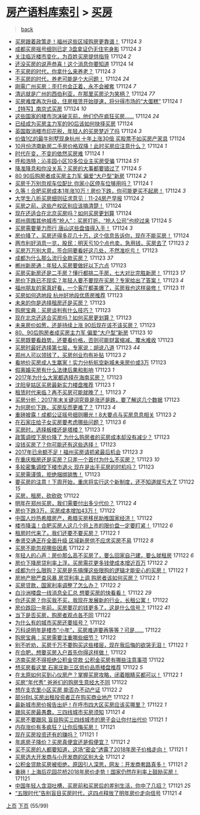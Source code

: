 [房产语料库索引](../../README.md)  > [买房](买房.md)
====
> [back](../README.md)

- [买房跟着政策走！福州这些区域购房更靠谱！](http://jkwz.applinzi.com/ittc/7039546176259490833.html#%E4%B9%B0%E6%88%BF%E8%B7%9F%E7%9D%80%E6%94%BF%E7%AD%96%E8%B5%B0%EF%BC%81%E7%A6%8F%E5%B7%9E%E8%BF%99%E4%BA%9B%E5%8C%BA%E5%9F%9F%E8%B4%AD%E6%88%BF%E6%9B%B4%E9%9D%A0%E8%B0%B1%EF%BC%81) 171124 *3* 
- [成都买房摇号细则已定 3盘拿证仍无住宅身影](http://jkwz.applinzi.com/ittc/7039538345439396880.html#%E6%88%90%E9%83%BD%E4%B9%B0%E6%88%BF%E6%91%87%E5%8F%B7%E7%BB%86%E5%88%99%E5%B7%B2%E5%AE%9A+3%E7%9B%98%E6%8B%BF%E8%AF%81%E4%BB%8D%E6%97%A0%E4%BD%8F%E5%AE%85%E8%BA%AB%E5%BD%B1) 171124 *3* 
- [关注临沂楼市变化，为百姓买房提供指导](http://jkwz.applinzi.com/ittc/7039476151959946256.html#%E5%85%B3%E6%B3%A8%E4%B8%B4%E6%B2%82%E6%A5%BC%E5%B8%82%E5%8F%98%E5%8C%96%EF%BC%8C%E4%B8%BA%E7%99%BE%E5%A7%93%E4%B9%B0%E6%88%BF%E6%8F%90%E4%BE%9B%E6%8C%87%E5%AF%BC) 171124 *2* 
- [还没买房的说声恭喜！这个消息你要知道](http://jkwz.applinzi.com/ittc/7039514244809229329.html#%E8%BF%98%E6%B2%A1%E4%B9%B0%E6%88%BF%E7%9A%84%E8%AF%B4%E5%A3%B0%E6%81%AD%E5%96%9C%EF%BC%81%E8%BF%99%E4%B8%AA%E6%B6%88%E6%81%AF%E4%BD%A0%E8%A6%81%E7%9F%A5%E9%81%93) 171124 *14* 
- [不买房的时代，你拿什么来养老？](http://jkwz.applinzi.com/ittc/7039513018793198609.html#%E4%B8%8D%E4%B9%B0%E6%88%BF%E7%9A%84%E6%97%B6%E4%BB%A3%EF%BC%8C%E4%BD%A0%E6%8B%BF%E4%BB%80%E4%B9%88%E6%9D%A5%E5%85%BB%E8%80%81%EF%BC%9F) 171124 *3* 
- [不买房的时代，养老可能是个大问题！](http://jkwz.applinzi.com/ittc/7039513018327630864.html#%E4%B8%8D%E4%B9%B0%E6%88%BF%E7%9A%84%E6%97%B6%E4%BB%A3%EF%BC%8C%E5%85%BB%E8%80%81%E5%8F%AF%E8%83%BD%E6%98%AF%E4%B8%AA%E5%A4%A7%E9%97%AE%E9%A2%98%EF%BC%81) 171124 *24* 
- [刚需广州买房：歪打也会正着，永不会被套](http://jkwz.applinzi.com/ittc/7039512248819647505.html#%E5%88%9A%E9%9C%80%E5%B9%BF%E5%B7%9E%E4%B9%B0%E6%88%BF%EF%BC%9A%E6%AD%AA%E6%89%93%E4%B9%9F%E4%BC%9A%E6%AD%A3%E7%9D%80%EF%BC%8C%E6%B0%B8%E4%B8%8D%E4%BC%9A%E8%A2%AB%E5%A5%97) 171124 *7* 
- [清远就是广州的西伯利亚，在那里买房沦为笑柄？](http://jkwz.applinzi.com/ittc/7039501072652043281.html#%E6%B8%85%E8%BF%9C%E5%B0%B1%E6%98%AF%E5%B9%BF%E5%B7%9E%E7%9A%84%E8%A5%BF%E4%BC%AF%E5%88%A9%E4%BA%9A%EF%BC%8C%E5%9C%A8%E9%82%A3%E9%87%8C%E4%B9%B0%E6%88%BF%E6%B2%A6%E4%B8%BA%E7%AC%91%E6%9F%84%EF%BC%9F) 171124 *77* 
- [买房难度再次升级，住房租赁开始提速，将分得市场的“大蛋糕”](http://jkwz.applinzi.com/ittc/7039499221458224145.html#%E4%B9%B0%E6%88%BF%E9%9A%BE%E5%BA%A6%E5%86%8D%E6%AC%A1%E5%8D%87%E7%BA%A7%EF%BC%8C%E4%BD%8F%E6%88%BF%E7%A7%9F%E8%B5%81%E5%BC%80%E5%A7%8B%E6%8F%90%E9%80%9F%EF%BC%8C%E5%B0%86%E5%88%86%E5%BE%97%E5%B8%82%E5%9C%BA%E7%9A%84%E2%80%9C%E5%A4%A7%E8%9B%8B%E7%B3%95%E2%80%9D) 171124 *1* 
- [【特写】南京式买房](http://jkwz.applinzi.com/ittc/7039471734007268368.html#%E3%80%90%E7%89%B9%E5%86%99%E3%80%91%E5%8D%97%E4%BA%AC%E5%BC%8F%E4%B9%B0%E6%88%BF) 171124 *10* 
- [这些国家的楼市泡沫破灭前，他们仍在疯狂买房……](http://jkwz.applinzi.com/ittc/7039469800659616784.html#%E8%BF%99%E4%BA%9B%E5%9B%BD%E5%AE%B6%E7%9A%84%E6%A5%BC%E5%B8%82%E6%B3%A1%E6%B2%AB%E7%A0%B4%E7%81%AD%E5%89%8D%EF%BC%8C%E4%BB%96%E4%BB%AC%E4%BB%8D%E5%9C%A8%E7%96%AF%E7%8B%82%E4%B9%B0%E6%88%BF%E2%80%A6%E2%80%A6) 171124 *24* 
- [已经成为买房主力军的90后该如何抉择买房](http://jkwz.applinzi.com/ittc/7039456055715693584.html#%E5%B7%B2%E7%BB%8F%E6%88%90%E4%B8%BA%E4%B9%B0%E6%88%BF%E4%B8%BB%E5%8A%9B%E5%86%9B%E7%9A%8490%E5%90%8E%E8%AF%A5%E5%A6%82%E4%BD%95%E6%8A%89%E6%8B%A9%E4%B9%B0%E6%88%BF) 171124  
- [英国取消楼市印花税，年轻人的买房梦近了吗](http://jkwz.applinzi.com/ittc/7039454115455829009.html#%E8%8B%B1%E5%9B%BD%E5%8F%96%E6%B6%88%E6%A5%BC%E5%B8%82%E5%8D%B0%E8%8A%B1%E7%A8%8E%EF%BC%8C%E5%B9%B4%E8%BD%BB%E4%BA%BA%E7%9A%84%E4%B9%B0%E6%88%BF%E6%A2%A6%E8%BF%91%E4%BA%86%E5%90%97) 171124 *3* 
- [价值1亿的最牛别墅现身杭州 十年上涨30倍 买股票不如买房产家具](http://jkwz.applinzi.com/ittc/7039452377915065360.html#%E4%BB%B7%E5%80%BC1%E4%BA%BF%E7%9A%84%E6%9C%80%E7%89%9B%E5%88%AB%E5%A2%85%E7%8E%B0%E8%BA%AB%E6%9D%AD%E5%B7%9E+%E5%8D%81%E5%B9%B4%E4%B8%8A%E6%B6%A830%E5%80%8D+%E4%B9%B0%E8%82%A1%E7%A5%A8%E4%B8%8D%E5%A6%82%E4%B9%B0%E6%88%BF%E4%BA%A7%E5%AE%B6%E5%85%B7) 171124  
- [10月份济南新房二手房价格双降！此时买房应注意什么？](http://jkwz.applinzi.com/ittc/7039451579508327440.html#10%E6%9C%88%E4%BB%BD%E6%B5%8E%E5%8D%97%E6%96%B0%E6%88%BF%E4%BA%8C%E6%89%8B%E6%88%BF%E4%BB%B7%E6%A0%BC%E5%8F%8C%E9%99%8D%EF%BC%81%E6%AD%A4%E6%97%B6%E4%B9%B0%E6%88%BF%E5%BA%94%E6%B3%A8%E6%84%8F%E4%BB%80%E4%B9%88%EF%BC%9F) 171124 *1* 
- [时代在变，不变的依然买房难](http://jkwz.applinzi.com/ittc/7039198295723869201.html#%E6%97%B6%E4%BB%A3%E5%9C%A8%E5%8F%98%EF%BC%8C%E4%B8%8D%E5%8F%98%E7%9A%84%E4%BE%9D%E7%84%B6%E4%B9%B0%E6%88%BF%E9%9A%BE) 171124 *1* 
- [呼和浩特：沁丰园小区10多位业主买房受骗](http://jkwz.applinzi.com/ittc/7039448221951198225.html#%E5%91%BC%E5%92%8C%E6%B5%A9%E7%89%B9%EF%BC%9A%E6%B2%81%E4%B8%B0%E5%9B%AD%E5%B0%8F%E5%8C%BA10%E5%A4%9A%E4%BD%8D%E4%B8%9A%E4%B8%BB%E4%B9%B0%E6%88%BF%E5%8F%97%E9%AA%97) 171124 *51* 
- [降准降息和你没关系？买房的大事都要错过了](http://jkwz.applinzi.com/ittc/7039445216967263248.html#%E9%99%8D%E5%87%86%E9%99%8D%E6%81%AF%E5%92%8C%E4%BD%A0%E6%B2%A1%E5%85%B3%E7%B3%BB%EF%BC%9F%E4%B9%B0%E6%88%BF%E7%9A%84%E5%A4%A7%E4%BA%8B%E9%83%BD%E8%A6%81%E9%94%99%E8%BF%87%E4%BA%86) 171124 *5* 
- [80 90后购房者成买房主力军 偏爱“大户型”新房](http://jkwz.applinzi.com/ittc/7039433557850719249.html#80+90%E5%90%8E%E8%B4%AD%E6%88%BF%E8%80%85%E6%88%90%E4%B9%B0%E6%88%BF%E4%B8%BB%E5%8A%9B%E5%86%9B+%E5%81%8F%E7%88%B1%E2%80%9C%E5%A4%A7%E6%88%B7%E5%9E%8B%E2%80%9D%E6%96%B0%E6%88%BF) 171124 *2* 
- [买房千万别忽视车位配比 你家小区停车位够用吗？](http://jkwz.applinzi.com/ittc/7039432881858937872.html#%E4%B9%B0%E6%88%BF%E5%8D%83%E4%B8%87%E5%88%AB%E5%BF%BD%E8%A7%86%E8%BD%A6%E4%BD%8D%E9%85%8D%E6%AF%94+%E4%BD%A0%E5%AE%B6%E5%B0%8F%E5%8C%BA%E5%81%9C%E8%BD%A6%E4%BD%8D%E5%A4%9F%E7%94%A8%E5%90%97%EF%BC%9F) 171124 *1* 
- [久等！合肥买房成本1年涨10万！房价下跌，你可能更买不起房！](http://jkwz.applinzi.com/ittc/7039432792348296208.html#%E4%B9%85%E7%AD%89%EF%BC%81%E5%90%88%E8%82%A5%E4%B9%B0%E6%88%BF%E6%88%90%E6%9C%AC1%E5%B9%B4%E6%B6%A810%E4%B8%87%EF%BC%81%E6%88%BF%E4%BB%B7%E4%B8%8B%E8%B7%8C%EF%BC%8C%E4%BD%A0%E5%8F%AF%E8%83%BD%E6%9B%B4%E4%B9%B0%E4%B8%8D%E8%B5%B7%E6%88%BF%EF%BC%81) 171124 *3* 
- [大学生八折买房细则征求意见｜11-24房产早报](http://jkwz.applinzi.com/ittc/7039430232153523217.html#%E5%A4%A7%E5%AD%A6%E7%94%9F%E5%85%AB%E6%8A%98%E4%B9%B0%E6%88%BF%E7%BB%86%E5%88%99%E5%BE%81%E6%B1%82%E6%84%8F%E8%A7%81%EF%BD%9C11-24%E6%88%BF%E4%BA%A7%E6%97%A9%E6%8A%A5) 171124 *2* 
- [买房之前，这些产权区别应该搞清楚！](http://jkwz.applinzi.com/ittc/7039422710411691025.html#%E4%B9%B0%E6%88%BF%E4%B9%8B%E5%89%8D%EF%BC%8C%E8%BF%99%E4%BA%9B%E4%BA%A7%E6%9D%83%E5%8C%BA%E5%88%AB%E5%BA%94%E8%AF%A5%E6%90%9E%E6%B8%85%E6%A5%9A%EF%BC%81) 171124  
- [现在还适合在北京买房吗？如何买房更划算](http://jkwz.applinzi.com/ittc/7039415845212652560.html#%E7%8E%B0%E5%9C%A8%E8%BF%98%E9%80%82%E5%90%88%E5%9C%A8%E5%8C%97%E4%BA%AC%E4%B9%B0%E6%88%BF%E5%90%97%EF%BC%9F%E5%A6%82%E4%BD%95%E4%B9%B0%E6%88%BF%E6%9B%B4%E5%88%92%E7%AE%97) 171124  
- [郑州周围其他城市“抢人”：买房打折、“抢人公司”也挖过来](http://jkwz.applinzi.com/ittc/7039372198437979152.html#%E9%83%91%E5%B7%9E%E5%91%A8%E5%9B%B4%E5%85%B6%E4%BB%96%E5%9F%8E%E5%B8%82%E2%80%9C%E6%8A%A2%E4%BA%BA%E2%80%9D%EF%BC%9A%E4%B9%B0%E6%88%BF%E6%89%93%E6%8A%98%E3%80%81%E2%80%9C%E6%8A%A2%E4%BA%BA%E5%85%AC%E5%8F%B8%E2%80%9D%E4%B9%9F%E6%8C%96%E8%BF%87%E6%9D%A5) 171124 *5* 
- [买房需要量力而行 唐山这些盘值得入手！](http://jkwz.applinzi.com/ittc/7039291504386901008.html#%E4%B9%B0%E6%88%BF%E9%9C%80%E8%A6%81%E9%87%8F%E5%8A%9B%E8%80%8C%E8%A1%8C+%E5%94%90%E5%B1%B1%E8%BF%99%E4%BA%9B%E7%9B%98%E5%80%BC%E5%BE%97%E5%85%A5%E6%89%8B%EF%BC%81) 171124 *3* 
- [房价降了，买房还得多花几十万，这个信息告诉你，现在不能买房！](http://jkwz.applinzi.com/ittc/7039291240737145872.html#%E6%88%BF%E4%BB%B7%E9%99%8D%E4%BA%86%EF%BC%8C%E4%B9%B0%E6%88%BF%E8%BF%98%E5%BE%97%E5%A4%9A%E8%8A%B1%E5%87%A0%E5%8D%81%E4%B8%87%EF%BC%8C%E8%BF%99%E4%B8%AA%E4%BF%A1%E6%81%AF%E5%91%8A%E8%AF%89%E4%BD%A0%EF%BC%8C%E7%8E%B0%E5%9C%A8%E4%B8%8D%E8%83%BD%E4%B9%B0%E6%88%BF%EF%BC%81) 171124  
- [两市利好消息一览，股民：明天亏10个点也卖，急用钱，买房去了](http://jkwz.applinzi.com/ittc/7039255409737597968.html#%E4%B8%A4%E5%B8%82%E5%88%A9%E5%A5%BD%E6%B6%88%E6%81%AF%E4%B8%80%E8%A7%88%EF%BC%8C%E8%82%A1%E6%B0%91%EF%BC%9A%E6%98%8E%E5%A4%A9%E4%BA%8F10%E4%B8%AA%E7%82%B9%E4%B9%9F%E5%8D%96%EF%BC%8C%E6%80%A5%E7%94%A8%E9%92%B1%EF%BC%8C%E4%B9%B0%E6%88%BF%E5%8E%BB%E4%BA%86) 171123 *2* 
- [买房万万别大意，签合同要看好这几处，不然准吃亏！](http://jkwz.applinzi.com/ittc/7039247188251640848.html#%E4%B9%B0%E6%88%BF%E4%B8%87%E4%B8%87%E5%88%AB%E5%A4%A7%E6%84%8F%EF%BC%8C%E7%AD%BE%E5%90%88%E5%90%8C%E8%A6%81%E7%9C%8B%E5%A5%BD%E8%BF%99%E5%87%A0%E5%A4%84%EF%BC%8C%E4%B8%8D%E7%84%B6%E5%87%86%E5%90%83%E4%BA%8F%EF%BC%81) 171123  
- [成都为什么那么流行全款买房？](http://jkwz.applinzi.com/ittc/7039243744124077073.html#%E6%88%90%E9%83%BD%E4%B8%BA%E4%BB%80%E4%B9%88%E9%82%A3%E4%B9%88%E6%B5%81%E8%A1%8C%E5%85%A8%E6%AC%BE%E4%B9%B0%E6%88%BF%EF%BC%9F) 171123 *37* 
- [郴州新房通：年轻人买房要做好以下六点](http://jkwz.applinzi.com/ittc/7039243430121702416.html#%E9%83%B4%E5%B7%9E%E6%96%B0%E6%88%BF%E9%80%9A%EF%BC%9A%E5%B9%B4%E8%BD%BB%E4%BA%BA%E4%B9%B0%E6%88%BF%E8%A6%81%E5%81%9A%E5%A5%BD%E4%BB%A5%E4%B8%8B%E5%85%AD%E7%82%B9) 171123  
- [买房买新房还是二手房？懂行都挑二手房，七大对比完胜新房！](http://jkwz.applinzi.com/ittc/7039226377797108752.html#%E4%B9%B0%E6%88%BF%E4%B9%B0%E6%96%B0%E6%88%BF%E8%BF%98%E6%98%AF%E4%BA%8C%E6%89%8B%E6%88%BF%EF%BC%9F%E6%87%82%E8%A1%8C%E9%83%BD%E6%8C%91%E4%BA%8C%E6%89%8B%E6%88%BF%EF%BC%8C%E4%B8%83%E5%A4%A7%E5%AF%B9%E6%AF%94%E5%AE%8C%E8%83%9C%E6%96%B0%E6%88%BF%EF%BC%81) 171123 *17* 
- [房价下跌已不现实？年轻人要不要现在买房？专家给出了答案！](http://jkwz.applinzi.com/ittc/7039220575111742480.html#%E6%88%BF%E4%BB%B7%E4%B8%8B%E8%B7%8C%E5%B7%B2%E4%B8%8D%E7%8E%B0%E5%AE%9E%EF%BC%9F%E5%B9%B4%E8%BD%BB%E4%BA%BA%E8%A6%81%E4%B8%8D%E8%A6%81%E7%8E%B0%E5%9C%A8%E4%B9%B0%E6%88%BF%EF%BC%9F%E4%B8%93%E5%AE%B6%E7%BB%99%E5%87%BA%E4%BA%86%E7%AD%94%E6%A1%88%EF%BC%81) 171123 *4* 
- [福州朋友的家真好看，一个客厅都美爆了，买房我也这样装修！](http://jkwz.applinzi.com/ittc/7039203910412141584.html#%E7%A6%8F%E5%B7%9E%E6%9C%8B%E5%8F%8B%E7%9A%84%E5%AE%B6%E7%9C%9F%E5%A5%BD%E7%9C%8B%EF%BC%8C%E4%B8%80%E4%B8%AA%E5%AE%A2%E5%8E%85%E9%83%BD%E7%BE%8E%E7%88%86%E4%BA%86%EF%BC%8C%E4%B9%B0%E6%88%BF%E6%88%91%E4%B9%9F%E8%BF%99%E6%A0%B7%E8%A3%85%E4%BF%AE%EF%BC%81) 171123 *11* 
- [买房如何选地段 杭州好地段优质房推荐](http://jkwz.applinzi.com/ittc/7039192663729898513.html#%E4%B9%B0%E6%88%BF%E5%A6%82%E4%BD%95%E9%80%89%E5%9C%B0%E6%AE%B5+%E6%9D%AD%E5%B7%9E%E5%A5%BD%E5%9C%B0%E6%AE%B5%E4%BC%98%E8%B4%A8%E6%88%BF%E6%8E%A8%E8%8D%90) 171123  
- [未来的你是选择租房还是买房？](http://jkwz.applinzi.com/ittc/7039158856511390736.html#%E6%9C%AA%E6%9D%A5%E7%9A%84%E4%BD%A0%E6%98%AF%E9%80%89%E6%8B%A9%E7%A7%9F%E6%88%BF%E8%BF%98%E6%98%AF%E4%B9%B0%E6%88%BF%EF%BC%9F) 171123  
- [购房宝典：买房谈判有什么技巧？](http://jkwz.applinzi.com/ittc/7039183881574548496.html#%E8%B4%AD%E6%88%BF%E5%AE%9D%E5%85%B8%EF%BC%9A%E4%B9%B0%E6%88%BF%E8%B0%88%E5%88%A4%E6%9C%89%E4%BB%80%E4%B9%88%E6%8A%80%E5%B7%A7%EF%BC%9F) 171123  
- [现在北京还适合买房吗？如何买房更划算？](http://jkwz.applinzi.com/ittc/7039183226692699153.html#%E7%8E%B0%E5%9C%A8%E5%8C%97%E4%BA%AC%E8%BF%98%E9%80%82%E5%90%88%E4%B9%B0%E6%88%BF%E5%90%97%EF%BC%9F%E5%A6%82%E4%BD%95%E4%B9%B0%E6%88%BF%E6%9B%B4%E5%88%92%E7%AE%97%EF%BC%9F) 171123  
- [未来房价如葱，还是持续上涨 90后现在该不该买房？](http://jkwz.applinzi.com/ittc/7039174809961890832.html#%E6%9C%AA%E6%9D%A5%E6%88%BF%E4%BB%B7%E5%A6%82%E8%91%B1%EF%BC%8C%E8%BF%98%E6%98%AF%E6%8C%81%E7%BB%AD%E4%B8%8A%E6%B6%A8+90%E5%90%8E%E7%8E%B0%E5%9C%A8%E8%AF%A5%E4%B8%8D%E8%AF%A5%E4%B9%B0%E6%88%BF%EF%BC%9F) 171123  
- [80、90后购房者成买房主力军 偏爱“大户型”新房](http://jkwz.applinzi.com/ittc/7039174843717649424.html#80%E3%80%8190%E5%90%8E%E8%B4%AD%E6%88%BF%E8%80%85%E6%88%90%E4%B9%B0%E6%88%BF%E4%B8%BB%E5%8A%9B%E5%86%9B+%E5%81%8F%E7%88%B1%E2%80%9C%E5%A4%A7%E6%88%B7%E5%9E%8B%E2%80%9D%E6%96%B0%E6%88%BF) 171123 *10* 
- [买房既要看趋势，还要看价格，否则可能财富缩减、覆水难收](http://jkwz.applinzi.com/ittc/7039172663098999825.html#%E4%B9%B0%E6%88%BF%E6%97%A2%E8%A6%81%E7%9C%8B%E8%B6%8B%E5%8A%BF%EF%BC%8C%E8%BF%98%E8%A6%81%E7%9C%8B%E4%BB%B7%E6%A0%BC%EF%BC%8C%E5%90%A6%E5%88%99%E5%8F%AF%E8%83%BD%E8%B4%A2%E5%AF%8C%E7%BC%A9%E5%87%8F%E3%80%81%E8%A6%86%E6%B0%B4%E9%9A%BE%E6%94%B6) 171123  
- [买房时最好选择第七层，专家说：胡说八道](http://jkwz.applinzi.com/ittc/7039158486154363920.html#%E4%B9%B0%E6%88%BF%E6%97%B6%E6%9C%80%E5%A5%BD%E9%80%89%E6%8B%A9%E7%AC%AC%E4%B8%83%E5%B1%82%EF%BC%8C%E4%B8%93%E5%AE%B6%E8%AF%B4%EF%BC%9A%E8%83%A1%E8%AF%B4%E5%85%AB%E9%81%93) 171123 *44* 
- [郑州人可以领钱了，买房创业均有补贴](http://jkwz.applinzi.com/ittc/7039147047742080016.html#%E9%83%91%E5%B7%9E%E4%BA%BA%E5%8F%AF%E4%BB%A5%E9%A2%86%E9%92%B1%E4%BA%86%EF%BC%8C%E4%B9%B0%E6%88%BF%E5%88%9B%E4%B8%9A%E5%9D%87%E6%9C%89%E8%A1%A5%E8%B4%B4) 171123 *2* 
- [看地价买房成人生赢家！实力分析航空新城未来房价或3万](http://jkwz.applinzi.com/ittc/7039143532999214096.html#%E7%9C%8B%E5%9C%B0%E4%BB%B7%E4%B9%B0%E6%88%BF%E6%88%90%E4%BA%BA%E7%94%9F%E8%B5%A2%E5%AE%B6%EF%BC%81%E5%AE%9E%E5%8A%9B%E5%88%86%E6%9E%90%E8%88%AA%E7%A9%BA%E6%96%B0%E5%9F%8E%E6%9C%AA%E6%9D%A5%E6%88%BF%E4%BB%B7%E6%88%963%E4%B8%87) 171123  
- [假离婚买房有什么法律后果和影响](http://jkwz.applinzi.com/ittc/7039122291110183953.html#%E5%81%87%E7%A6%BB%E5%A9%9A%E4%B9%B0%E6%88%BF%E6%9C%89%E4%BB%80%E4%B9%88%E6%B3%95%E5%BE%8B%E5%90%8E%E6%9E%9C%E5%92%8C%E5%BD%B1%E5%93%8D) 171123 *1* 
- [2017年为什么大家都选择在海南买房？](http://jkwz.applinzi.com/ittc/7039103722347562001.html#2017%E5%B9%B4%E4%B8%BA%E4%BB%80%E4%B9%88%E5%A4%A7%E5%AE%B6%E9%83%BD%E9%80%89%E6%8B%A9%E5%9C%A8%E6%B5%B7%E5%8D%97%E4%B9%B0%E6%88%BF%EF%BC%9F) 171123  
- [沈阳皇姑区买房最新实力楼盘推荐](http://jkwz.applinzi.com/ittc/7039075639615816720.html#%E6%B2%88%E9%98%B3%E7%9A%87%E5%A7%91%E5%8C%BA%E4%B9%B0%E6%88%BF%E6%9C%80%E6%96%B0%E5%AE%9E%E5%8A%9B%E6%A5%BC%E7%9B%98%E6%8E%A8%E8%8D%90) 171123 *1* 
- [租赁时代来临？再不买房可能就晚了！](http://jkwz.applinzi.com/ittc/7039097301312734225.html#%E7%A7%9F%E8%B5%81%E6%97%B6%E4%BB%A3%E6%9D%A5%E4%B8%B4%EF%BC%9F%E5%86%8D%E4%B8%8D%E4%B9%B0%E6%88%BF%E5%8F%AF%E8%83%BD%E5%B0%B1%E6%99%9A%E4%BA%86%EF%BC%81) 171123 *7* 
- [买房分析：2017年末关键词究竟是涨还是跌，要了解这几个数据](http://jkwz.applinzi.com/ittc/7039092659304530960.html#%E4%B9%B0%E6%88%BF%E5%88%86%E6%9E%90%EF%BC%9A2017%E5%B9%B4%E6%9C%AB%E5%85%B3%E9%94%AE%E8%AF%8D%E7%A9%B6%E7%AB%9F%E6%98%AF%E6%B6%A8%E8%BF%98%E6%98%AF%E8%B7%8C%EF%BC%8C%E8%A6%81%E4%BA%86%E8%A7%A3%E8%BF%99%E5%87%A0%E4%B8%AA%E6%95%B0%E6%8D%AE) 171123  
- [为何房价下跌，买房反而更难了？](http://jkwz.applinzi.com/ittc/7039088532461716496.html#%E4%B8%BA%E4%BD%95%E6%88%BF%E4%BB%B7%E4%B8%8B%E8%B7%8C%EF%BC%8C%E4%B9%B0%E6%88%BF%E5%8F%8D%E8%80%8C%E6%9B%B4%E9%9A%BE%E4%BA%86%EF%BC%9F) 171123 *4* 
- [重磅披露！成都公证摇号细则曝光！8大要点与买房息息相关](http://jkwz.applinzi.com/ittc/7039083584168657937.html#%E9%87%8D%E7%A3%85%E6%8A%AB%E9%9C%B2%EF%BC%81%E6%88%90%E9%83%BD%E5%85%AC%E8%AF%81%E6%91%87%E5%8F%B7%E7%BB%86%E5%88%99%E6%9B%9D%E5%85%89%EF%BC%818%E5%A4%A7%E8%A6%81%E7%82%B9%E4%B8%8E%E4%B9%B0%E6%88%BF%E6%81%AF%E6%81%AF%E7%9B%B8%E5%85%B3) 171123 *2* 
- [在石家庄给子女买房要考虑哪些问题？](http://jkwz.applinzi.com/ittc/7039083293742466065.html#%E5%9C%A8%E7%9F%B3%E5%AE%B6%E5%BA%84%E7%BB%99%E5%AD%90%E5%A5%B3%E4%B9%B0%E6%88%BF%E8%A6%81%E8%80%83%E8%99%91%E5%93%AA%E4%BA%9B%E9%97%AE%E9%A2%98%EF%BC%9F) 171123 *6* 
- [买房时，选择板楼还是塔楼？](http://jkwz.applinzi.com/ittc/7039072522811737104.html#%E4%B9%B0%E6%88%BF%E6%97%B6%EF%BC%8C%E9%80%89%E6%8B%A9%E6%9D%BF%E6%A5%BC%E8%BF%98%E6%98%AF%E5%A1%94%E6%A5%BC%EF%BC%9F) 171123 *1* 
- [政策调控下房价降了 为什么购房者的买房成本却没有减少？](http://jkwz.applinzi.com/ittc/7039074349078807569.html#%E6%94%BF%E7%AD%96%E8%B0%83%E6%8E%A7%E4%B8%8B%E6%88%BF%E4%BB%B7%E9%99%8D%E4%BA%86+%E4%B8%BA%E4%BB%80%E4%B9%88%E8%B4%AD%E6%88%BF%E8%80%85%E7%9A%84%E4%B9%B0%E6%88%BF%E6%88%90%E6%9C%AC%E5%8D%B4%E6%B2%A1%E6%9C%89%E5%87%8F%E5%B0%91%EF%BC%9F) 171123  
- [没钱买房了？你可能还有这些选择！](http://jkwz.applinzi.com/ittc/7038783310958953488.html#%E6%B2%A1%E9%92%B1%E4%B9%B0%E6%88%BF%E4%BA%86%EF%BC%9F%E4%BD%A0%E5%8F%AF%E8%83%BD%E8%BF%98%E6%9C%89%E8%BF%99%E4%BA%9B%E9%80%89%E6%8B%A9%EF%BC%81) 171123  
- [2017年已余额不足！福州买房请抓紧最后机会](http://jkwz.applinzi.com/ittc/7039052348486321169.html#2017%E5%B9%B4%E5%B7%B2%E4%BD%99%E9%A2%9D%E4%B8%8D%E8%B6%B3%EF%BC%81%E7%A6%8F%E5%B7%9E%E4%B9%B0%E6%88%BF%E8%AF%B7%E6%8A%93%E7%B4%A7%E6%9C%80%E5%90%8E%E6%9C%BA%E4%BC%9A) 171123 *3* 
- [在重庆租房还是买房？只差一个首付为什么不买房？](http://jkwz.applinzi.com/ittc/7039049710785004561.html#%E5%9C%A8%E9%87%8D%E5%BA%86%E7%A7%9F%E6%88%BF%E8%BF%98%E6%98%AF%E4%B9%B0%E6%88%BF%EF%BC%9F%E5%8F%AA%E5%B7%AE%E4%B8%80%E4%B8%AA%E9%A6%96%E4%BB%98%E4%B8%BA%E4%BB%80%E4%B9%88%E4%B8%8D%E4%B9%B0%E6%88%BF%EF%BC%9F) 171123 *10* 
- [多轮密集调控下楼市退火 现在是出手买房的时机吗？](http://jkwz.applinzi.com/ittc/7039049442731230224.html#%E5%A4%9A%E8%BD%AE%E5%AF%86%E9%9B%86%E8%B0%83%E6%8E%A7%E4%B8%8B%E6%A5%BC%E5%B8%82%E9%80%80%E7%81%AB+%E7%8E%B0%E5%9C%A8%E6%98%AF%E5%87%BA%E6%89%8B%E4%B9%B0%E6%88%BF%E7%9A%84%E6%97%B6%E6%9C%BA%E5%90%97%EF%BC%9F) 171123  
- [买房需谨慎，拒绝捆绑销售！](http://jkwz.applinzi.com/ittc/7037942274732852240.html#%E4%B9%B0%E6%88%BF%E9%9C%80%E8%B0%A8%E6%85%8E%EF%BC%8C%E6%8B%92%E7%BB%9D%E6%8D%86%E7%BB%91%E9%94%80%E5%94%AE%EF%BC%81) 171123  
- [要买房的注意！下周开始，重庆将实行这个新制度，还不知道就亏大了](http://jkwz.applinzi.com/ittc/7038900640313508881.html#%E8%A6%81%E4%B9%B0%E6%88%BF%E7%9A%84%E6%B3%A8%E6%84%8F%EF%BC%81%E4%B8%8B%E5%91%A8%E5%BC%80%E5%A7%8B%EF%BC%8C%E9%87%8D%E5%BA%86%E5%B0%86%E5%AE%9E%E8%A1%8C%E8%BF%99%E4%B8%AA%E6%96%B0%E5%88%B6%E5%BA%A6%EF%BC%8C%E8%BF%98%E4%B8%8D%E7%9F%A5%E9%81%93%E5%B0%B1%E4%BA%8F%E5%A4%A7%E4%BA%86) 171122 *15* 
- [买房，租房，砍砍砍](http://jkwz.applinzi.com/ittc/7038805419458298897.html#%E4%B9%B0%E6%88%BF%EF%BC%8C%E7%A7%9F%E6%88%BF%EF%BC%8C%E7%A0%8D%E7%A0%8D%E7%A0%8D) 171122  
- [明年在郑州买房，我们需要付出多少代价？](http://jkwz.applinzi.com/ittc/7038838006033695760.html#%E6%98%8E%E5%B9%B4%E5%9C%A8%E9%83%91%E5%B7%9E%E4%B9%B0%E6%88%BF%EF%BC%8C%E6%88%91%E4%BB%AC%E9%9C%80%E8%A6%81%E4%BB%98%E5%87%BA%E5%A4%9A%E5%B0%91%E4%BB%A3%E4%BB%B7%EF%BC%9F) 171122 *4* 
- [房价下跌3万，买房成本增加43万！](http://jkwz.applinzi.com/ittc/7038836095851168784.html#%E6%88%BF%E4%BB%B7%E4%B8%8B%E8%B7%8C3%E4%B8%87%EF%BC%8C%E4%B9%B0%E6%88%BF%E6%88%90%E6%9C%AC%E5%A2%9E%E5%8A%A043%E4%B8%87%EF%BC%81) 171122  
- [中国人炒热希腊房产，希腊买房移民助推国家经济！](http://jkwz.applinzi.com/ittc/7038829831570064400.html#%E4%B8%AD%E5%9B%BD%E4%BA%BA%E7%82%92%E7%83%AD%E5%B8%8C%E8%85%8A%E6%88%BF%E4%BA%A7%EF%BC%8C%E5%B8%8C%E8%85%8A%E4%B9%B0%E6%88%BF%E7%A7%BB%E6%B0%91%E5%8A%A9%E6%8E%A8%E5%9B%BD%E5%AE%B6%E7%BB%8F%E6%B5%8E%EF%BC%81) 171122  
- [楼市降温！合肥买房人这几个将上市的限价盘一定要盯紧！](http://jkwz.applinzi.com/ittc/7038828434086691857.html#%E6%A5%BC%E5%B8%82%E9%99%8D%E6%B8%A9%EF%BC%81%E5%90%88%E8%82%A5%E4%B9%B0%E6%88%BF%E4%BA%BA%E8%BF%99%E5%87%A0%E4%B8%AA%E5%B0%86%E4%B8%8A%E5%B8%82%E7%9A%84%E9%99%90%E4%BB%B7%E7%9B%98%E4%B8%80%E5%AE%9A%E8%A6%81%E7%9B%AF%E7%B4%A7%EF%BC%81) 171122 *6* 
- [租房时代来了，我们还要不要买房？](http://jkwz.applinzi.com/ittc/7038807596184634384.html#%E7%A7%9F%E6%88%BF%E6%97%B6%E4%BB%A3%E6%9D%A5%E4%BA%86%EF%BC%8C%E6%88%91%E4%BB%AC%E8%BF%98%E8%A6%81%E4%B8%8D%E8%A6%81%E4%B9%B0%E6%88%BF%EF%BC%9F) 171122 *1* 
- [奉贤交通正在全面升级 区域新房供不应求买房不易](http://jkwz.applinzi.com/ittc/7038804315802698768.html#%E5%A5%89%E8%B4%A4%E4%BA%A4%E9%80%9A%E6%AD%A3%E5%9C%A8%E5%85%A8%E9%9D%A2%E5%8D%87%E7%BA%A7+%E5%8C%BA%E5%9F%9F%E6%96%B0%E6%88%BF%E4%BE%9B%E4%B8%8D%E5%BA%94%E6%B1%82%E4%B9%B0%E6%88%BF%E4%B8%8D%E6%98%93) 171122 *8* 
- [买房不能忽视哪些因素](http://jkwz.applinzi.com/ittc/7038800197948277777.html#%E4%B9%B0%E6%88%BF%E4%B8%8D%E8%83%BD%E5%BF%BD%E8%A7%86%E5%93%AA%E4%BA%9B%E5%9B%A0%E7%B4%A0) 171122 *2* 
- [年轻人的心声：房价那么高不买房了，要么回家自己建，要么就租房](http://jkwz.applinzi.com/ittc/7038798173202547728.html#%E5%B9%B4%E8%BD%BB%E4%BA%BA%E7%9A%84%E5%BF%83%E5%A3%B0%EF%BC%9A%E6%88%BF%E4%BB%B7%E9%82%A3%E4%B9%88%E9%AB%98%E4%B8%8D%E4%B9%B0%E6%88%BF%E4%BA%86%EF%BC%8C%E8%A6%81%E4%B9%88%E5%9B%9E%E5%AE%B6%E8%87%AA%E5%B7%B1%E5%BB%BA%EF%BC%8C%E8%A6%81%E4%B9%88%E5%B0%B1%E7%A7%9F%E6%88%BF) 171122 *6* 
- [房价下降房贷利率上浮，买房需花更多钱使成本增近百万](http://jkwz.applinzi.com/ittc/7038786718742889489.html#%E6%88%BF%E4%BB%B7%E4%B8%8B%E9%99%8D%E6%88%BF%E8%B4%B7%E5%88%A9%E7%8E%87%E4%B8%8A%E6%B5%AE%EF%BC%8C%E4%B9%B0%E6%88%BF%E9%9C%80%E8%8A%B1%E6%9B%B4%E5%A4%9A%E9%92%B1%E4%BD%BF%E6%88%90%E6%9C%AC%E5%A2%9E%E8%BF%91%E7%99%BE%E4%B8%87) 171122 *2* 
- [成都为什么限购？买房是先搞懂这些限购的逻辑才能安心的买房！](http://jkwz.applinzi.com/ittc/7038785899838571537.html#%E6%88%90%E9%83%BD%E4%B8%BA%E4%BB%80%E4%B9%88%E9%99%90%E8%B4%AD%EF%BC%9F%E4%B9%B0%E6%88%BF%E6%98%AF%E5%85%88%E6%90%9E%E6%87%82%E8%BF%99%E4%BA%9B%E9%99%90%E8%B4%AD%E7%9A%84%E9%80%BB%E8%BE%91%E6%89%8D%E8%83%BD%E5%AE%89%E5%BF%83%E7%9A%84%E4%B9%B0%E6%88%BF%EF%BC%81) 171122 *1* 
- [房地产掀严查风暴 房贷利率上调 购房者该如何买房？](http://jkwz.applinzi.com/ittc/7038725910772073488.html#%E6%88%BF%E5%9C%B0%E4%BA%A7%E6%8E%80%E4%B8%A5%E6%9F%A5%E9%A3%8E%E6%9A%B4+%E6%88%BF%E8%B4%B7%E5%88%A9%E7%8E%87%E4%B8%8A%E8%B0%83+%E8%B4%AD%E6%88%BF%E8%80%85%E8%AF%A5%E5%A6%82%E4%BD%95%E4%B9%B0%E6%88%BF%EF%BC%9F) 171122 *1* 
- [买房贷款，国家利率调整了怎么办？](http://jkwz.applinzi.com/ittc/7038778561152943120.html#%E4%B9%B0%E6%88%BF%E8%B4%B7%E6%AC%BE%EF%BC%8C%E5%9B%BD%E5%AE%B6%E5%88%A9%E7%8E%87%E8%B0%83%E6%95%B4%E4%BA%86%E6%80%8E%E4%B9%88%E5%8A%9E%EF%BC%9F) 171122 *2* 
- [白沙洲楼盘一线消息全汇总 想要买房的快看看！](http://jkwz.applinzi.com/ittc/7038771999030117392.html#%E7%99%BD%E6%B2%99%E6%B4%B2%E6%A5%BC%E7%9B%98%E4%B8%80%E7%BA%BF%E6%B6%88%E6%81%AF%E5%85%A8%E6%B1%87%E6%80%BB+%E6%83%B3%E8%A6%81%E4%B9%B0%E6%88%BF%E7%9A%84%E5%BF%AB%E7%9C%8B%E7%9C%8B%EF%BC%81) 171122 *29* 
- [你还买房？你买我不买，我现在发展新的行业，长租公寓！](http://jkwz.applinzi.com/ittc/7038770809164792848.html#%E4%BD%A0%E8%BF%98%E4%B9%B0%E6%88%BF%EF%BC%9F%E4%BD%A0%E4%B9%B0%E6%88%91%E4%B8%8D%E4%B9%B0%EF%BC%8C%E6%88%91%E7%8E%B0%E5%9C%A8%E5%8F%91%E5%B1%95%E6%96%B0%E7%9A%84%E8%A1%8C%E4%B8%9A%EF%BC%8C%E9%95%BF%E7%A7%9F%E5%85%AC%E5%AF%93%EF%BC%81) 171122  
- [房价跌回一年前，买房要花的钱更多了，这是什么信号？](http://jkwz.applinzi.com/ittc/7038718720162137105.html#%E6%88%BF%E4%BB%B7%E8%B7%8C%E5%9B%9E%E4%B8%80%E5%B9%B4%E5%89%8D%EF%BC%8C%E4%B9%B0%E6%88%BF%E8%A6%81%E8%8A%B1%E7%9A%84%E9%92%B1%E6%9B%B4%E5%A4%9A%E4%BA%86%EF%BC%8C%E8%BF%99%E6%98%AF%E4%BB%80%E4%B9%88%E4%BF%A1%E5%8F%B7%EF%BC%9F) 171122 *41* 
- [当下是否买房，购房者观点各不同](http://jkwz.applinzi.com/ittc/7038746382901445648.html#%E5%BD%93%E4%B8%8B%E6%98%AF%E5%90%A6%E4%B9%B0%E6%88%BF%EF%BC%8C%E8%B4%AD%E6%88%BF%E8%80%85%E8%A7%82%E7%82%B9%E5%90%84%E4%B8%8D%E5%90%8C) 171122  
- [为什么有的城市买房还要摇号？](http://jkwz.applinzi.com/ittc/7038739884011947025.html#%E4%B8%BA%E4%BB%80%E4%B9%88%E6%9C%89%E7%9A%84%E5%9F%8E%E5%B8%82%E4%B9%B0%E6%88%BF%E8%BF%98%E8%A6%81%E6%91%87%E5%8F%B7%EF%BC%9F) 171122  
- [万科说明年是楼市“小年”，买房难道要再等等？可是……](http://jkwz.applinzi.com/ittc/7038725481787032593.html#%E4%B8%87%E7%A7%91%E8%AF%B4%E6%98%8E%E5%B9%B4%E6%98%AF%E6%A5%BC%E5%B8%82%E2%80%9C%E5%B0%8F%E5%B9%B4%E2%80%9D%EF%BC%8C%E4%B9%B0%E6%88%BF%E9%9A%BE%E9%81%93%E8%A6%81%E5%86%8D%E7%AD%89%E7%AD%89%EF%BC%9F%E5%8F%AF%E6%98%AF%E2%80%A6%E2%80%A6) 171122  
- [购房宝典：买房需要注重哪些细节？](http://jkwz.applinzi.com/ittc/7038720114633999377.html#%E8%B4%AD%E6%88%BF%E5%AE%9D%E5%85%B8%EF%BC%9A%E4%B9%B0%E6%88%BF%E9%9C%80%E8%A6%81%E6%B3%A8%E9%87%8D%E5%93%AA%E4%BA%9B%E7%BB%86%E8%8A%82%EF%BC%9F) 171122  
- [别不听劝，买房千万不要购买这些楼层，现在我后悔的欲哭无泪！](http://jkwz.applinzi.com/ittc/7038706025794896913.html#%E5%88%AB%E4%B8%8D%E5%90%AC%E5%8A%9D%EF%BC%8C%E4%B9%B0%E6%88%BF%E5%8D%83%E4%B8%87%E4%B8%8D%E8%A6%81%E8%B4%AD%E4%B9%B0%E8%BF%99%E4%BA%9B%E6%A5%BC%E5%B1%82%EF%BC%8C%E7%8E%B0%E5%9C%A8%E6%88%91%E5%90%8E%E6%82%94%E7%9A%84%E6%AC%B2%E5%93%AD%E6%97%A0%E6%B3%AA%EF%BC%81) 171122 *1* 
- [在合肥，想要买房入户首先你得这样做！](http://jkwz.applinzi.com/ittc/7038705151701943313.html#%E5%9C%A8%E5%90%88%E8%82%A5%EF%BC%8C%E6%83%B3%E8%A6%81%E4%B9%B0%E6%88%BF%E5%85%A5%E6%88%B7%E9%A6%96%E5%85%88%E4%BD%A0%E5%BE%97%E8%BF%99%E6%A0%B7%E5%81%9A%EF%BC%81) 171122  
- [济南买房不得拒绝公积金贷款 公积金买房有哪些注意事项](http://jkwz.applinzi.com/ittc/7038704841797403665.html#%E6%B5%8E%E5%8D%97%E4%B9%B0%E6%88%BF%E4%B8%8D%E5%BE%97%E6%8B%92%E7%BB%9D%E5%85%AC%E7%A7%AF%E9%87%91%E8%B4%B7%E6%AC%BE+%E5%85%AC%E7%A7%AF%E9%87%91%E4%B9%B0%E6%88%BF%E6%9C%89%E5%93%AA%E4%BA%9B%E6%B3%A8%E6%84%8F%E4%BA%8B%E9%A1%B9) 171122  
- [想买房看这里 石家庄新三区低价品质楼盘推荐](http://jkwz.applinzi.com/ittc/7038704597034599440.html#%E6%83%B3%E4%B9%B0%E6%88%BF%E7%9C%8B%E8%BF%99%E9%87%8C+%E7%9F%B3%E5%AE%B6%E5%BA%84%E6%96%B0%E4%B8%89%E5%8C%BA%E4%BD%8E%E4%BB%B7%E5%93%81%E8%B4%A8%E6%A5%BC%E7%9B%98%E6%8E%A8%E8%8D%90) 171122 *5* 
- [在太原如何买到心仪房产？掌握买房攻略，闭着眼睛买都可以！](http://jkwz.applinzi.com/ittc/7038450485609104400.html#%E5%9C%A8%E5%A4%AA%E5%8E%9F%E5%A6%82%E4%BD%95%E4%B9%B0%E5%88%B0%E5%BF%83%E4%BB%AA%E6%88%BF%E4%BA%A7%EF%BC%9F%E6%8E%8C%E6%8F%A1%E4%B9%B0%E6%88%BF%E6%94%BB%E7%95%A5%EF%BC%8C%E9%97%AD%E7%9D%80%E7%9C%BC%E7%9D%9B%E4%B9%B0%E9%83%BD%E5%8F%AF%E4%BB%A5%EF%BC%81) 171122 *1* 
- [买房“年代秀” 爸爸们的购房生意经大不同](http://jkwz.applinzi.com/ittc/7038695588185506833.html#%E4%B9%B0%E6%88%BF%E2%80%9C%E5%B9%B4%E4%BB%A3%E7%A7%80%E2%80%9D+%E7%88%B8%E7%88%B8%E4%BB%AC%E7%9A%84%E8%B4%AD%E6%88%BF%E7%94%9F%E6%84%8F%E7%BB%8F%E5%A4%A7%E4%B8%8D%E5%90%8C) 171122  
- [想在支农里小区买房 能否办不动产证](http://jkwz.applinzi.com/ittc/7038694446286242832.html#%E6%83%B3%E5%9C%A8%E6%94%AF%E5%86%9C%E9%87%8C%E5%B0%8F%E5%8C%BA%E4%B9%B0%E6%88%BF+%E8%83%BD%E5%90%A6%E5%8A%9E%E4%B8%8D%E5%8A%A8%E4%BA%A7%E8%AF%81) 171122 *2* 
- [部分BtL买房出租投资者正在购买商业地产](http://jkwz.applinzi.com/ittc/7038421529245778961.html#%E9%83%A8%E5%88%86BtL%E4%B9%B0%E6%88%BF%E5%87%BA%E7%A7%9F%E6%8A%95%E8%B5%84%E8%80%85%E6%AD%A3%E5%9C%A8%E8%B4%AD%E4%B9%B0%E5%95%86%E4%B8%9A%E5%9C%B0%E4%BA%A7) 171122 *1* 
- [最新城市房价报告出炉！在呼市四大区买房应该买哪里？](http://jkwz.applinzi.com/ittc/7038689215406146576.html#%E6%9C%80%E6%96%B0%E5%9F%8E%E5%B8%82%E6%88%BF%E4%BB%B7%E6%8A%A5%E5%91%8A%E5%87%BA%E7%82%89%EF%BC%81%E5%9C%A8%E5%91%BC%E5%B8%82%E5%9B%9B%E5%A4%A7%E5%8C%BA%E4%B9%B0%E6%88%BF%E5%BA%94%E8%AF%A5%E4%B9%B0%E5%93%AA%E9%87%8C%EF%BC%9F) 171122 *1* 
- [跟风买房最愚蠢，三四线城市买房须知](http://jkwz.applinzi.com/ittc/7038498468702716944.html#%E8%B7%9F%E9%A3%8E%E4%B9%B0%E6%88%BF%E6%9C%80%E6%84%9A%E8%A0%A2%EF%BC%8C%E4%B8%89%E5%9B%9B%E7%BA%BF%E5%9F%8E%E5%B8%82%E4%B9%B0%E6%88%BF%E9%A1%BB%E7%9F%A5) 171121 *4* 
- [买房不要跟风 盲目购买三四线城市的房子会让你付出代价](http://jkwz.applinzi.com/ittc/7038498468853711889.html#%E4%B9%B0%E6%88%BF%E4%B8%8D%E8%A6%81%E8%B7%9F%E9%A3%8E+%E7%9B%B2%E7%9B%AE%E8%B4%AD%E4%B9%B0%E4%B8%89%E5%9B%9B%E7%BA%BF%E5%9F%8E%E5%B8%82%E7%9A%84%E6%88%BF%E5%AD%90%E4%BC%9A%E8%AE%A9%E4%BD%A0%E4%BB%98%E5%87%BA%E4%BB%A3%E4%BB%B7) 171121 *1* 
- [内存涨价有多疯狂？让你后悔买房！](http://jkwz.applinzi.com/ittc/7038484611498247184.html#%E5%86%85%E5%AD%98%E6%B6%A8%E4%BB%B7%E6%9C%89%E5%A4%9A%E7%96%AF%E7%8B%82%EF%BC%9F%E8%AE%A9%E4%BD%A0%E5%90%8E%E6%82%94%E4%B9%B0%E6%88%BF%EF%BC%81) 171121  
- [现在买房投资还有的赚吗？](http://jkwz.applinzi.com/ittc/7038482837055996945.html#%E7%8E%B0%E5%9C%A8%E4%B9%B0%E6%88%BF%E6%8A%95%E8%B5%84%E8%BF%98%E6%9C%89%E7%9A%84%E8%B5%9A%E5%90%97%EF%BC%9F) 171121 *1* 
- [年底房子降价？买房真便宜还是假便宜？](http://jkwz.applinzi.com/ittc/7038475944015168528.html#%E5%B9%B4%E5%BA%95%E6%88%BF%E5%AD%90%E9%99%8D%E4%BB%B7%EF%BC%9F%E4%B9%B0%E6%88%BF%E7%9C%9F%E4%BE%BF%E5%AE%9C%E8%BF%98%E6%98%AF%E5%81%87%E4%BE%BF%E5%AE%9C%EF%BC%9F) 171121 *2* 
- [买不买房的人都要知道，这场“密会”透露了2018年房子价格走向！](http://jkwz.applinzi.com/ittc/7038480617296102416.html#%E4%B9%B0%E4%B8%8D%E4%B9%B0%E6%88%BF%E7%9A%84%E4%BA%BA%E9%83%BD%E8%A6%81%E7%9F%A5%E9%81%93%EF%BC%8C%E8%BF%99%E5%9C%BA%E2%80%9C%E5%AF%86%E4%BC%9A%E2%80%9D%E9%80%8F%E9%9C%B2%E4%BA%862018%E5%B9%B4%E6%88%BF%E5%AD%90%E4%BB%B7%E6%A0%BC%E8%B5%B0%E5%90%91%EF%BC%81) 171121 *1* 
- [买房选大开发商与小开发商的区别大全](http://jkwz.applinzi.com/ittc/7038445661777822737.html#%E4%B9%B0%E6%88%BF%E9%80%89%E5%A4%A7%E5%BC%80%E5%8F%91%E5%95%86%E4%B8%8E%E5%B0%8F%E5%BC%80%E5%8F%91%E5%95%86%E7%9A%84%E5%8C%BA%E5%88%AB%E5%A4%A7%E5%85%A8) 171121 *2* 
- [公积金贷款买房被拒绝，原因引人深思，网友：开发商套路真多！](http://jkwz.applinzi.com/ittc/7038438722377352209.html#%E5%85%AC%E7%A7%AF%E9%87%91%E8%B4%B7%E6%AC%BE%E4%B9%B0%E6%88%BF%E8%A2%AB%E6%8B%92%E7%BB%9D%EF%BC%8C%E5%8E%9F%E5%9B%A0%E5%BC%95%E4%BA%BA%E6%B7%B1%E6%80%9D%EF%BC%8C%E7%BD%91%E5%8F%8B%EF%BC%9A%E5%BC%80%E5%8F%91%E5%95%86%E5%A5%97%E8%B7%AF%E7%9C%9F%E5%A4%9A%EF%BC%81) 171121 *2* 
- [重磅！上海后花园花桥2018年房价走势！国家仍然在利率上鼓励买房！](http://jkwz.applinzi.com/ittc/7038417444304061457.html#%E9%87%8D%E7%A3%85%EF%BC%81%E4%B8%8A%E6%B5%B7%E5%90%8E%E8%8A%B1%E5%9B%AD%E8%8A%B1%E6%A1%A52018%E5%B9%B4%E6%88%BF%E4%BB%B7%E8%B5%B0%E5%8A%BF%EF%BC%81%E5%9B%BD%E5%AE%B6%E4%BB%8D%E7%84%B6%E5%9C%A8%E5%88%A9%E7%8E%87%E4%B8%8A%E9%BC%93%E5%8A%B1%E4%B9%B0%E6%88%BF%EF%BC%81) 171121  
- [中国年轻人含泪吐槽，买房前和买房后的差别生活，你中了几招？](http://jkwz.applinzi.com/ittc/7038414229726561296.html#%E4%B8%AD%E5%9B%BD%E5%B9%B4%E8%BD%BB%E4%BA%BA%E5%90%AB%E6%B3%AA%E5%90%90%E6%A7%BD%EF%BC%8C%E4%B9%B0%E6%88%BF%E5%89%8D%E5%92%8C%E4%B9%B0%E6%88%BF%E5%90%8E%E7%9A%84%E5%B7%AE%E5%88%AB%E7%94%9F%E6%B4%BB%EF%BC%8C%E4%BD%A0%E4%B8%AD%E4%BA%86%E5%87%A0%E6%8B%9B%EF%BC%9F) 171121 *25* 
- [“五限时代”告别盲目买房时代，这四点释放了明年房价走向信号](http://jkwz.applinzi.com/ittc/7038411095843275793.html#%E2%80%9C%E4%BA%94%E9%99%90%E6%97%B6%E4%BB%A3%E2%80%9D%E5%91%8A%E5%88%AB%E7%9B%B2%E7%9B%AE%E4%B9%B0%E6%88%BF%E6%97%B6%E4%BB%A3%EF%BC%8C%E8%BF%99%E5%9B%9B%E7%82%B9%E9%87%8A%E6%94%BE%E4%BA%86%E6%98%8E%E5%B9%B4%E6%88%BF%E4%BB%B7%E8%B5%B0%E5%90%91%E4%BF%A1%E5%8F%B7) 171121 *4* 


 [上页](买房56.md) [下页](买房54.md)          (55/99)